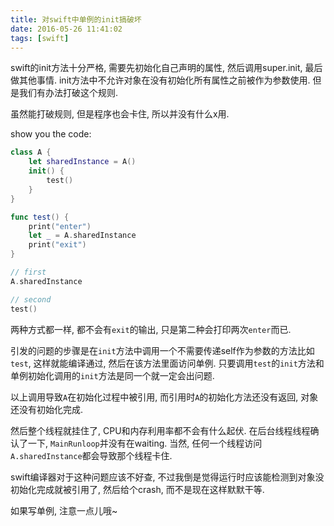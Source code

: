 ```yaml
---
title: 对swift中单例的init搞破坏
date: 2016-05-26 11:41:02
tags: [swift]
---
```


swift的init方法十分严格, 需要先初始化自己声明的属性, 然后调用super.init, 最后做其他事情. init方法中不允许对象在没有初始化所有属性之前被作为参数使用. 但是我们有办法打破这个规则.

<!--more-->

虽然能打破规则, 但是程序也会卡住, 所以并没有什么x用.

show you the code:

```swift
class A {
	let sharedInstance = A()
	init() {
		test()
	}
}

func test() {
	print("enter")
	let _ = A.sharedInstance
	print("exit")
}

// first
A.sharedInstance

// second
test()
```

两种方式都一样, 都不会有`exit`的输出, 只是第二种会打印两次`enter`而已.

引发的问题的步骤是在`init`方法中调用一个不需要传递self作为参数的方法比如`test`, 这样就能编译通过, 然后在该方法里面访问单例. 只要调用`test`的`init`方法和单例初始化调用的`init`方法是同一个就一定会出问题.

以上调用导致`A`在初始化过程中被引用, 而引用时`A`的初始化方法还没有返回, 对象还没有初始化完成. 

然后整个线程就挂住了, CPU和内存利用率都不会有什么起伏. 在后台线程线程确认了一下, `MainRunloop`并没有在waiting. 当然, 任何一个线程访问`A.sharedInstance`都会导致那个线程卡住.

swift编译器对于这种问题应该不好查, 不过我倒是觉得运行时应该能检测到对象没初始化完成就被引用了, 然后给个crash, 而不是现在这样默默干等.

如果写单例, 注意一点儿哦~